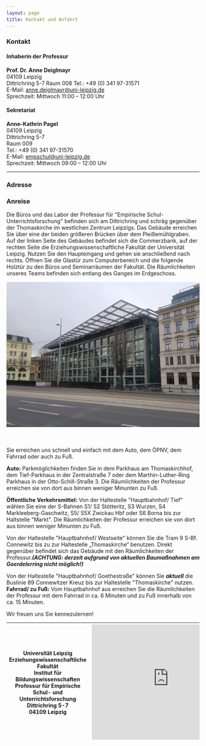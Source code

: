 ```yaml
---
layout: page
title: Kontakt und Anfahrt
---
```


### Kontakt

#### Inhaberin der Professur

**Prof. Dr. Anne Deiglmayr**  
04109 Leipzig  
Dittrichring 5-7 
Raum 008 
Tel.: +49 (0) 341 97-31571  
E-Mail: [anne.deiglmayr@uni-leipzig.de](anne.deiglmayr@uni-leipzig.de)  
Sprechzeit: Mittwoch 11:00 – 12:00 Uhr

#### Sekretariat

**Anne-Kathrin Pagel**  
04109 Leipzig  
Dittrichring 5-7  
Raum 009  
Tel.: +49 (0) 341 97-31570  
E-Mail: [empschul@uni-leipzig.de](empschul@uni-leipzig.de)  
Sprechzeit: Mittwoch 09:00 – 12:00 Uhr

***

### Adresse

<table>
  <thead>
    <tr>
      <th>Universität Leipzig<br>
          Erziehungswissenschaftliche Fakultät<br>  
          Institut für Bildungswissenschaften<br>  
          Professur für Empirische Schul- und Unterrichtsforschung<br>  
          Dittrichring 5-7<br> 
          04109 Leipzig</th>
      <th><iframe src="https://www.google.com/maps/embed?pb=!1m18!1m12!1m3!1d2372.2327579763164!2d12.373387629344208!3d51.33891480782422!2m3!1f0!2f0!3f0!3m2!1i1024!2i768!4f13.1!3m3!1m2!1s0x47a6f826e1d7ff6d%3A0xc2ce10d57bdf591!2sDittrichring%205%2C%2004109%20Leipzig!5e0!3m2!1sde!2sde!4v1591795377312!5m2!1sde!2sde" width="400" height="300" frameborder="0" style="border:0;" allowfullscreen="" aria-hidden="false" tabindex="0"></iframe></th>
    </tr>
  </thead>
  <tbody>

### Anreise

Die Büros und das Labor der Professur für "Empirische Schul- Unterrichtsforschung" befinden sich am Dittrichring und schräg gegenüber der Thomaskirche im westlichen Zentrum Leipzigs. Das Gebäude erreichen Sie über eine der beiden größeren Brücken über dem Pleißemühlgraben. Auf der linken Seite des Gebäudes befindet sich die Commerzbank, auf der rechten Seite die Erziehungswissenschaftliche Fakultät der Universität Leipzig. Nutzen Sie den Haupteingang und gehen sie anschließend nach rechts. Öffnen Sie die Glastür zum Computerbereich und die folgende Holztür zu den Büros und Seminarräumen der Fakultät. Die Räumlichkeiten unseres Teams befinden sich entlang des Ganges im Erdgeschoss.  

<div class="box alt">
    <div class="row 50% uniform">
		<div class="4u"><span class="image fit"><img src="assets/images/pic20.jpg" alt="" /></span></div>
		<div class="4u"><span class="image fit"><img src="assets/images/pic21.jpg" alt="" /></span></div>
		<div class="4u"><span class="image fit"><img src="assets/images/pic22.jpg" alt="" /></span></div>
		

Sie erreichen uns schnell und einfach mit dem Auto, dem ÖPNV, dem Fahrrad oder auch zu Fuß.

**Auto:** 
Parkmöglichkeiten finden Sie in dem Parkhaus am Thomaskirchhof, dem Tief-Parkhaus in der Zentralstraße 7 oder dem Marthin-Luther-Ring Parkhaus in der Otto-Schill-Straße 3. Die Räumlichkeiten der Professur erreichen sie von dort aus binnen weniger Minunten zu Fuß.

**Öffentliche Verkehrsmittel:**
Von der Haltestelle "Hauptbahnhof/ Tief" wählen Sie eine der S-Bahnen S1/ S2 Stötteritz, S3 Wurzen, S4 Markleeberg-Gaschwitz, S5/ S5X Zwickau Hbf oder S6 Borna bis zur Haltstelle "Markt". Die Räumlichkeiten der Professur erreichen sie von dort aus binnen weniger Minunten zu Fuß.

Von der Haltestelle "Hauptbahnhof/ Westseite" können Sie die Tram 9 S-Bf. Connewitz bis zu zur Haltestelle „Thomaskirche“ benutzen. Direkt gegenüber befindet sich das Gebäude mit den Räumlichkeiten der Professur.***(ACHTUNG: derzeit aufgrund von aktuellen Baumaßnahmen am Goerdelerring nicht möglich!)***

Von der Haltestelle "Hauptbahnhof/ Goethestraße" können Sie ***aktuell*** die Buslinie 89 Connewitzer Kreuz bis zur Haltestelle "Thomaskirche" nutzen.  
**Fahrrad/ zu Fuß:**
Vom Hauptbahnhof aus erreichen Sie die Räumlichkeiten der Professur mit dem Fahrrad in ca. 6 Minuten und zu Fuß innerhalb von ca. 15 Minuten.  


Wir freuen uns Sie kennezulernen!
